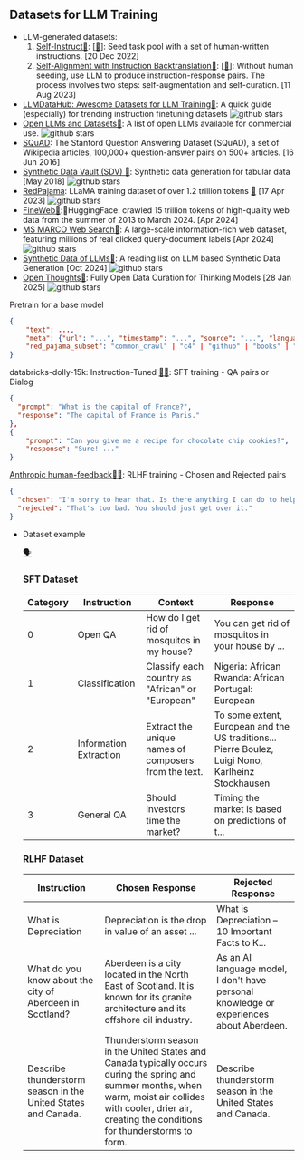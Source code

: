 ## **Datasets for LLM Training**

- LLM-generated datasets:
  1. [Self-Instruct📑](https://alphaxiv.org/abs/2212.10560): [[🔢](https://scholar.google.com/scholar?hl=en&as_sdt=0%2C5&q=arxiv%3A+2212.10560)]: Seed task pool with a set of human-written instructions. [20 Dec 2022]
  1. [Self-Alignment with Instruction Backtranslation📑](https://alphaxiv.org/abs/2308.06259): [[🔢](https://scholar.google.com/scholar?hl=en&as_sdt=0%2C5&q=arxiv%3A+2308.06259)]: Without human seeding, use LLM to produce instruction-response pairs. The process involves two steps: self-augmentation and self-curation. [11 Aug 2023]
- [LLMDataHub: Awesome Datasets for LLM Training🐙](https://github.com/Zjh-819/LLMDataHub): A quick guide (especially) for trending instruction finetuning datasets
 ![**github stars**](https://img.shields.io/github/stars/Zjh-819/LLMDataHub?style=flat-square&label=%20&color=blue&cacheSeconds=36000)
- [Open LLMs and Datasets🐙](https://github.com/eugeneyan/open-llms): A list of open LLMs available for commercial use.
 ![**github stars**](https://img.shields.io/github/stars/eugeneyan/open-llms?style=flat-square&label=%20&color=blue&cacheSeconds=36000)
- [SQuAD](https://rajpurkar.github.io/SQuAD-explorer/): The Stanford Question Answering Dataset (SQuAD), a set of Wikipedia articles, 100,000+ question-answer pairs on 500+ articles. [16 Jun 2016]
- [Synthetic Data Vault (SDV) 🐙](https://github.com/sdv-dev/SDV): Synthetic data generation for tabular data [May 2018] ![**github stars**](https://img.shields.io/github/stars/sdv-dev/SDV?style=flat-square&label=%20&color=blue&cacheSeconds=36000)
- [RedPajama](https://together.ai/blog/redpajama): LLaMA training dataset of over 1.2 trillion tokens [🐙](https://github.com/togethercomputer/RedPajama-Data) [17 Apr 2023]
 ![**github stars**](https://img.shields.io/github/stars/togethercomputer/RedPajama-Data?style=flat-square&label=%20&color=blue&cacheSeconds=36000)
- [FineWeb🤗](https://huggingface.co/datasets/HuggingFaceFW/fineweb):🤗HuggingFace. crawled 15 trillion tokens of high-quality web data from the summer of 2013 to March 2024. [Apr 2024]
- [MS MARCO Web Search🐙](https://github.com/microsoft/MS-MARCO-Web-Search): A large-scale information-rich web dataset, featuring millions of real clicked query-document labels [Apr 2024]
 ![**github stars**](https://img.shields.io/github/stars/microsoft/MS-MARCO-Web-Search?style=flat-square&label=%20&color=blue&cacheSeconds=36000)
- [Synthetic Data of LLMs🐙](https://github.com/wasiahmad/Awesome-LLM-Synthetic-Data): A reading list on LLM based Synthetic Data Generation [Oct 2024]
 ![**github stars**](https://img.shields.io/github/stars/wasiahmad/Awesome-LLM-Synthetic-Data?style=flat-square&label=%20&color=blue&cacheSeconds=36000)
- [Open Thoughts🐙](https://github.com/open-thoughts/open-thoughts): Fully Open Data Curation for Thinking Models [28 Jan 2025] ![**github stars**](https://img.shields.io/github/stars/open-thoughts/open-thoughts?style=flat-square&label=%20&color=blue&cacheSeconds=36000)

Pretrain for a base model

```json
{
    "text": ...,
    "meta": {"url": "...", "timestamp": "...", "source": "...", "language": "...", ...},
    "red_pajama_subset": "common_crawl" | "c4" | "github" | "books" | "arxiv" | "wikipedia" | "stackexchange"
}
```

databricks-dolly-15k: Instruction-Tuned [🐙🤗](https://huggingface.co/datasets/databricks/databricks-dolly-15k): SFT training - QA pairs or Dialog

```json
{
  "prompt": "What is the capital of France?",
  "response": "The capital of France is Paris."
},
{
    "prompt": "Can you give me a recipe for chocolate chip cookies?",
    "response": "Sure! ..."
}
```

[Anthropic human-feedback🐙🤗](https://huggingface.co/datasets/Anthropic/hh-rlhf): RLHF training - Chosen and Rejected pairs

```json
{
  "chosen": "I'm sorry to hear that. Is there anything I can do to help?",
  "rejected": "That's too bad. You should just get over it."
}
```

<!-- - [大規模言語モデルのデータセットまとめ](https://note.com/npaka/n/n686d987adfb1): 大規模言語モデルのデータセットまとめ [Apr 2023] -->
- Dataset example

  [🗣️](https://docs.argilla.io/)

  ### SFT Dataset

  | Category | Instruction | Context | Response |
  | --- | --- | --- | --- |
  | 0 | Open QA | How do I get rid of mosquitos in my house? | You can get rid of mosquitos in your house by ... |
  | 1 | Classification | Classify each country as "African" or "European" | Nigeria: African<br>Rwanda: African<br>Portugal: European |
  | 2 | Information Extraction | Extract the unique names of composers from the text. | To some extent, European and the US traditions... Pierre Boulez, Luigi Nono, Karlheinz Stockhausen |
  | 3 | General QA | Should investors time the market? | Timing the market is based on predictions of t... |

  ### RLHF Dataset

  | Instruction | Chosen Response | Rejected Response |
  | --- | --- | --- |
  | What is Depreciation | Depreciation is the drop in value of an asset ... | What is Depreciation – 10 Important Facts to K... |
  | What do you know about the city of Aberdeen in Scotland? | Aberdeen is a city located in the North East of Scotland. It is known for its granite architecture and its offshore oil industry. | As an AI language model, I don't have personal knowledge or experiences about Aberdeen. |
  | Describe thunderstorm season in the United States and Canada. | Thunderstorm season in the United States and Canada typically occurs during the spring and summer months, when warm, moist air collides with cooler, drier air, creating the conditions for thunderstorms to form. | Describe thunderstorm season in the United States and Canada. |
  